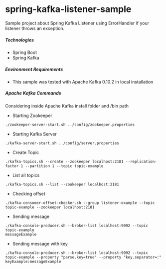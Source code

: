 # spring-kafka-listener-sample

Sample project about Spring Kafka Listener using ErrorHandler if your listener throws an exception.

##### Technologies
* Spring Boot
* Spring Kafka

##### Environment Requirements
* This sample was tested with Apache Kafka 0.10.2 in local installation

##### Apache Kafka Commands
Considering inside Apache Kafka install folder and /bin path

* Starting Zookeeper
```
./zookeeper-server-start.sh ../config/zookeeper.properties
```
* Starting Kafka Server
```
./kafka-server-start.sh ../config/server.properties
```
* Create Topic
```
./kafka-topics.sh --create --zookeeper localhost:2181 --replication-factor 1 --partition 1 --topic topic-example
```
* List all topics
```
./kafka-topics.sh --list --zookeeper localhost:2181
```
* Checking offset
```
./kafka-consumer-offset-checker.sh --group listener-example --topic topic-example --zookeeper localhost:2181
```
* Sending message
```
./kafka-console-producer.sh --broker-list localhost:9092 --topic topic-example
messageExample
```
* Sending message with key
```
./kafka-console-producer.sh --broker-list localhost:9092 --topic topic-example --property "parse.key=true" --property "key.separator=:"
keyExample:messageExample
```
